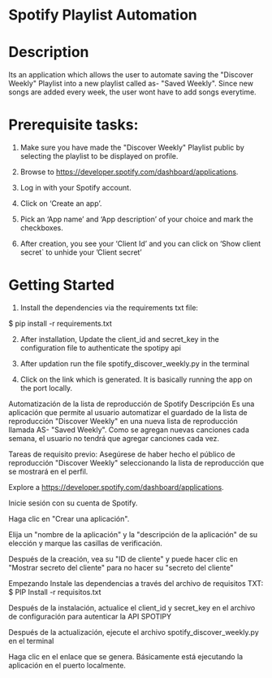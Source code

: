 # Spotify Playlist Automation

# Description
Its an application which allows the user to automate saving the "Discover Weekly" Playlist into a new playlist called as- "Saved Weekly". Since new songs are added every week, the user wont have to add songs everytime.

# Prerequisite tasks:
1. Make sure you have made the "Discover Weekly" Playlist public by selecting the playlist to be displayed on       profile.

2. Browse to https://developer.spotify.com/dashboard/applications.

3. Log in with your Spotify account.

4. Click on ‘Create an app’.

5. Pick an ‘App name’ and ‘App description’ of your choice and mark the checkboxes.

6. After creation, you see your ‘Client Id’ and you can click on ‘Show client secret` to unhide your ’Client secret’

# Getting Started

1. Install the dependencies via the requirements txt file:
 
$ pip install -r requirements.txt

2. After installation, Update the client_id and secret_key in the configuration file to authenticate the spotipy api

3. After updation run the file spotify_discover_weekly.py in the terminal

4. Click on the link which is generated. It is basically running the app on the port locally.



Automatización de la lista de reproducción de Spotify
Descripción
Es una aplicación que permite al usuario automatizar el guardado de la lista de reproducción "Discover Weekly" en una nueva lista de reproducción llamada AS- "Saved Weekly". Como se agregan nuevas canciones cada semana, el usuario no tendrá que agregar canciones cada vez.

Tareas de requisito previo:
Asegúrese de haber hecho el público de reproducción "Discover Weekly" seleccionando la lista de reproducción que se mostrará en el perfil.

Explore a https://developer.spotify.com/dashboard/applications.

Inicie sesión con su cuenta de Spotify.

Haga clic en "Crear una aplicación".

Elija un "nombre de la aplicación" y la "descripción de la aplicación" de su elección y marque las casillas de verificación.

Después de la creación, vea su "ID de cliente" y puede hacer clic en "Mostrar secreto del cliente" para no hacer su "secreto del cliente"

Empezando
Instale las dependencias a través del archivo de requisitos TXT:
$ PIP Install -r requisitos.txt

Después de la instalación, actualice el client_id y secret_key en el archivo de configuración para autenticar la API SPOTIPY

Después de la actualización, ejecute el archivo spotify_discover_weekly.py en el terminal

Haga clic en el enlace que se genera. Básicamente está ejecutando la aplicación en el puerto localmente.
